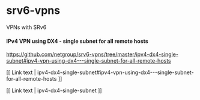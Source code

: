 # srv6-vpns
VPNs with SRv6


#### IPv4 VPN using DX4 - single subnet for all remote hosts

https://github.com/netgroup/srv6-vpns/tree/master/ipv4-dx4-single-subnet#ipv4-vpn-using-dx4---single-subnet-for-all-remote-hosts

[[ Link text | ipv4-dx4-single-subnet#ipv4-vpn-using-dx4---single-subnet-for-all-remote-hosts ]]

[[ Link text | ipv4-dx4-single-subnet ]]
